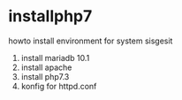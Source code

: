 # installphp7
howto install environment for system sisgesit

1. install mariadb 10.1
2. install apache 
3. install php7.3
4. konfig for httpd.conf
